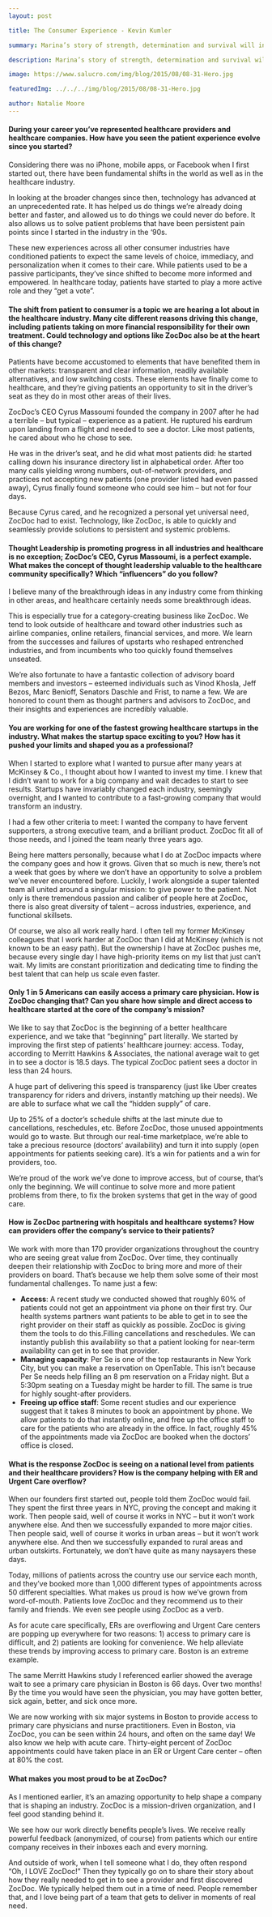 ```yaml
---
layout: post

title: The Consumer Experience - Kevin Kumler

summary: Marina’s story of strength, determination and survival will inspire you to participate in an early detection plan, to get involved in your community and help others who are battling cancer.

description: Marina’s story of strength, determination and survival will inspire you to participate in an early detection plan, to get involved in your community and help others who are battling cancer.

image: https://www.salucro.com/img/blog/2015/08/08-31-Hero.jpg

featuredImg: ../../../img/blog/2015/08/08-31-Hero.jpg

author: Natalie Moore
---
```


#### During your career you’ve represented healthcare providers and healthcare companies. How have you seen the patient experience evolve since you started?

Considering there was no iPhone, mobile apps, or Facebook when I first started out, there have been fundamental shifts in the world as well as in the healthcare industry.

In looking at the broader changes since then, technology has advanced at an unprecedented rate. It has helped us do things we’re already doing better and faster, and allowed us to do things we could never do before. It also allows us to solve patient problems that have been persistent pain points since I started in the industry in the ‘90s.

These new experiences across all other consumer industries have conditioned patients to expect the same levels of choice, immediacy, and personalization when it comes to their care. While patients used to be a passive participants, they’ve since shifted to become more informed and empowered. In healthcare today, patients have started to play a more active role and they “get a vote”.

#### The shift from patient to consumer is a topic we are hearing a lot about in the healthcare industry. Many cite different reasons driving this change, including patients taking on more financial responsibility for their own treatment. Could technology and options like ZocDoc also be at the heart of this change?

Patients have become accustomed to elements that have benefited them in other markets: transparent and clear information, readily available alternatives, and low switching costs. These elements have finally come to healthcare, and they’re giving patients an opportunity to sit in the driver’s seat as they do in most other areas of their lives.

ZocDoc’s CEO Cyrus Massoumi founded the company in 2007 after he had a terrible – but typical – experience as a patient. He ruptured his eardrum upon landing from a flight and needed to see a doctor. Like most patients, he cared about who he chose to see.

He was in the driver’s seat, and he did what most patients did: he started calling down his insurance directory list in alphabetical order. After too many calls yielding wrong numbers, out-of-network providers, and practices not accepting new patients (one provider listed had even passed away), Cyrus finally found someone who could see him – but not for four days.

Because Cyrus cared, and he recognized a personal yet universal need, ZocDoc had to exist. Technology, like ZocDoc, is able to quickly and seamlessly provide solutions to persistent and systemic problems.

#### Thought Leadership is promoting progress in all industries and healthcare is no exception; ZocDoc’s CEO, Cyrus Massoumi, is a perfect example. What makes the concept of thought leadership valuable to the healthcare community specifically? Which “influencers” do you follow?

I believe many of the breakthrough ideas in any industry come from thinking in other areas, and healthcare certainly needs some breakthrough ideas.

This is especially true for a category-creating business like ZocDoc. We tend to look outside of healthcare and toward other industries such as airline companies, online retailers, financial services, and more. We learn from the successes and failures of upstarts who reshaped entrenched industries, and from incumbents who too quickly found themselves unseated.

We’re also fortunate to have a fantastic collection of advisory board members and investors – esteemed individuals such as Vinod Khosla, Jeff Bezos, Marc Benioff, Senators Daschle and Frist, to name a few. We are honored to count them as thought partners and advisors to ZocDoc, and their insights and experiences are incredibly valuable.

#### You are working for one of the fastest growing healthcare startups in the industry. What makes the startup space exciting to you? How has it pushed your limits and shaped you as a professional?

When I started to explore what I wanted to pursue after many years at McKinsey & Co., I thought about how I wanted to invest my time. I knew that I didn’t want to work for a big company and wait decades to start to see results. Startups have invariably changed each industry, seemingly overnight, and I wanted to contribute to a fast-growing company that would transform an industry.

I had a few other criteria to meet: I wanted the company to have fervent supporters, a strong executive team, and a brilliant product. ZocDoc fit all of those needs, and I joined the team nearly three years ago.

Being here matters personally, because what I do at ZocDoc impacts where the company goes and how it grows. Given that so much is new, there’s not a week that goes by where we don’t have an opportunity to solve a problem we’ve never encountered before. Luckily, I work alongside a super talented team all united around a singular mission: to give power to the patient. Not only is there tremendous passion and caliber of people here at ZocDoc, there is also great diversity of talent – across industries, experience, and functional skillsets.

Of course, we also all work really hard. I often tell my former McKinsey colleagues that I work harder at ZocDoc than I did at McKinsey (which is not known to be an easy path). But the ownership I have at ZocDoc pushes me, because every single day I have high-priority items on my list that just can’t wait. My limits are constant prioritization and dedicating time to finding the best talent that can help us scale even faster.

#### Only 1 in 5 Americans can easily access a primary care physician. How is ZocDoc changing that? Can you share how simple and direct access to healthcare started at the core of the company’s mission?

We like to say that ZocDoc is the beginning of a better healthcare experience, and we take that “beginning” part literally. We started by improving the first step of patients’ healthcare journey: access. Today, according to Merritt Hawkins & Associates, the national average wait to get in to see a doctor is 18.5 days. The typical ZocDoc patient sees a doctor in less than 24 hours.

A huge part of delivering this speed is transparency (just like Uber creates transparency for riders and drivers, instantly matching up their needs). We are able to surface what we call the “hidden supply” of care.

Up to 25% of a doctor’s schedule shifts at the last minute due to cancellations, reschedules, etc. Before ZocDoc, those unused appointments would go to waste. But through our real-time marketplace, we’re able to take a precious resource (doctors’ availability) and turn it into supply (open appointments for patients seeking care). It’s a win for patients and a win for providers, too.

We’re proud of the work we’ve done to improve access, but of course, that’s only the beginning. We will continue to solve more and more patient problems from there, to fix the broken systems that get in the way of good care.

#### How is ZocDoc partnering with hospitals and healthcare systems? How can providers offer the company’s service to their patients?

We work with more than 170 provider organizations throughout the country who are seeing great value from ZocDoc. Over time, they continually deepen their relationship with ZocDoc to bring more and more of their providers on board. That’s because we help them solve some of their most fundamental challenges. To name just a few:

* **Access**: A recent study we conducted showed that roughly 60% of patients could not get an appointment via phone on their first try. Our health systems partners want patients to be able to get in to see the right provider on their staff as quickly as possible. ZocDoc is giving them the tools to do this.Filling cancellations and reschedules. We can instantly publish this availability so that a patient looking for near-term availability can get in to see that provider.
* **Managing capacity**: Per Se is one of the top restaurants in New York City, but you can make a reservation on OpenTable. This isn’t because Per Se needs help filling an 8 pm reservation on a Friday night. But a 5:30pm seating on a Tuesday might be harder to fill.  The same is true for highly sought-after providers.
* **Freeing up office staff**: Some recent studies and our experience suggest that it takes 8 minutes to book an appointment by phone. We allow patients to do that instantly online, and free up the office staff to care for the patients who are already in the office. In fact, roughly 45% of the appointments made via ZocDoc are booked when the doctors’ office is closed.

#### What is the response ZocDoc is seeing on a national level from patients and their healthcare providers? How is the company helping with ER and Urgent Care overflow?

When our founders first started out, people told them ZocDoc would fail. They spent the first three years in NYC, proving the concept and making it work. Then people said, well of course it works in NYC – but it won’t work anywhere else. And then we successfully expanded to more major cities. Then people said, well of course it works in urban areas – but it won’t work anywhere else. And then we successfully expanded to rural areas and urban outskirts. Fortunately, we don’t have quite as many naysayers these days.

Today, millions of patients across the country use our service each month, and they’ve booked more than 1,000 different types of appointments across 50 different specialties. What makes us proud is how we’ve grown from word-of-mouth. Patients love ZocDoc and they recommend us to their family and friends. We even see people using ZocDoc as a verb.

As for acute care specifically, ERs are overflowing and Urgent Care centers are popping up everywhere for two reasons: 1) access to primary care is difficult, and 2) patients are looking for convenience. We help alleviate these trends by improving access to primary care. Boston is an extreme example.

The same Merritt Hawkins study I referenced earlier showed the average wait to see a primary care physician in Boston is 66 days. Over two months! By the time you would have seen the physician, you may have gotten better, sick again, better, and sick once more.

We are now working with six major systems in Boston to provide access to primary care physicians and nurse practitioners. Even in Boston, via ZocDoc, you can be seen within 24 hours, and often on the same day! We also know we help with acute care. Thirty-eight percent of ZocDoc appointments could have taken place in an ER or Urgent Care center – often at 80% the cost.

#### What makes you most proud to be at ZocDoc?

As I mentioned earlier, it’s an amazing opportunity to help shape a company that is shaping an industry. ZocDoc is a mission-driven organization, and I feel good standing behind it.

We see how our work directly benefits people’s lives. We receive really powerful feedback (anonymized, of course) from patients which our entire company receives in their inboxes each and every morning.

And outside of work, when I tell someone what I do, they often respond “Oh, I LOVE ZocDoc!” Then they typically go on to share their story about how they really needed to get in to see a provider and first discovered ZocDoc. We typically helped them out in a time of need. People remember that, and I love being part of a team that gets to deliver in moments of real need.